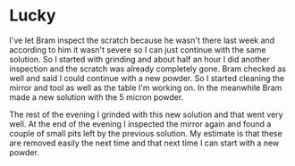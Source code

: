 # Lucky
I've let Bram inspect the scratch because he wasn't there last week and according to him it wasn't severe so I can just continue with the same solution. So I started with grinding and about half an hour I did another inspection and the scratch was already completely gone. Bram checked as well and said I could continue with a new powder. So I started cleaning the mirror and tool as well as the table I'm working on. In the meanwhile Bram made a new solution with the 5 micron powder.

The rest of the evening I grinded with this new solution and that went very well. At the end of the evening I inspected the mirror again and found a couple of small pits left by the previous solution. My estimate is that these are removed easily the next time and that next time I can start with a new powder.